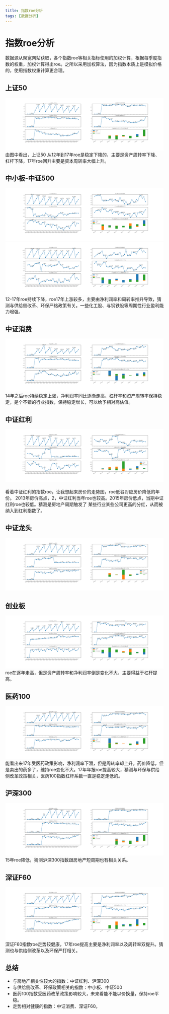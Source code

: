 ```yaml
---
title: 指数roe分析
tags: [数据分析]
---
```

# 指数roe分析
数据源从聚宽网站获取，各个指数roe等相关指标使用的加权计算，根据每季度指数的权重，加权计算得出roe。之所以采用加权算法，因为指数本质上是模拟价格的，使用指数权重计算更合理。   

## 上证50
![指数roe分析-上证50](/images/上证50.png)<br/>
由图中看出，上证50 从12年到17年roe是稳定下降的，主要是资产周转率下降、杠杆下降，17年roe回升主要是资本周转率大幅上升。  

## 中小板-中证500
![指数roe分析-中小板](/images/中小板.png)<br/>
![指数roe分析-中证500](/images/中证500.png)<br/>
12-17年roe持续下降，roe17年上涨较多，主要由净利润率和周转率推升导致，猜测与供给侧改革、环保严格政策有关。一些化工股、与钢铁股等周期性行业盈利能力增强。  

## 中证消费
![指数roe分析-中证消费](/images/中证消费.png)<br/>
14年之后roe持续稳定上涨，净利润率同比逐渐走高，杠杆率和资产周转率保持稳定，是个不错的行业指数，保持稳定增长，可以给予相对高估值。  

## 中证红利
![指数roe分析-中证红利](/images/中证红利.png)<br/>  
看着中证红利的指数roe，让我想起来房价的走势图，roe低谷对应房价降低的年份。
2013年房价高点，2，中证红利当年roe也较高。2015年房价低点，当期中证红利roe也较低。猜测是房地产周期触发了 某些行业某些公司更高的分红，从而被纳入到红利指数了。   

## 中证龙头
![指数roe分析-中证龙头](/images/中证龙头.png)<br/> 


## 创业板
![指数roe分析-创业板](/images/创业板.png)<br/> 
roe在逐年走高，但是资产周转率和净利润率倒是变化不大，主要得益于杠杆提高。


## 医药100
![指数roe分析-医药100](/images/医药100.png)<br/> 
能看出来17年受医药政策影响，净利润率下滑，但是周转率却上升。药价降低，但是卖出的药多了，维持roe变化不大。17年年报roe提高较大，猜测与环保与供给侧改革政策相关，医药100指数杠杆系数一直是稳定走低的。

## 沪深300
![指数roe分析-沪深300](/images/沪深300.png)<br/> 
15年roe降低，猜测沪深300指数跟房地产短周期也有相关关系。  


## 深证F60
![指数roe分析-深证F60](/images/深证F60.png)<br/> 
深证F60指数roe走势较健康，17年roe提高主要是净利润率以及周转率双提升。猜测也与供给侧改革以及环保严打相关。


## 总结
- 与房地产相关性较大的指数：中证红利、沪深300
- 与供给侧改革、环保政策相关的指数：中小板、中证500
- 医药100指数受医药改革政策影响较大，未来看能不能以价换量，保持roe平稳。  
- 走势相对健康的指数：中证消费、深证F60。